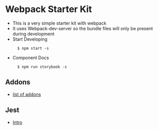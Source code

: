 # Webpack Starter Kit
- This is a very simple starter kit with webpack
- It uses Webpack-dev-server so the bundle files will only be present during development
- Start Developing
  ~~~
    $ npm start -s
  ~~~
- Component Docs
  ~~~
    $ npm run storybook -s
  ~~~


## Addons
- [list of addons](https://storybook.js.org/addons/addon-gallery/)


## Jest
- [Intro](https://www.sitepoint.com/test-react-components-jest/)

